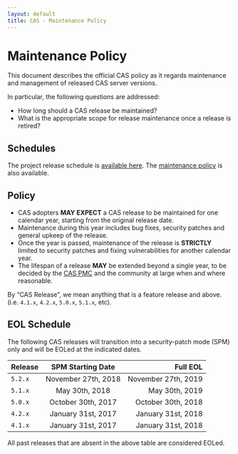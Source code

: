 ```yaml
---
layout: default
title: CAS - Maintenance Policy
---
```


# Maintenance Policy

This document describes the official CAS policy as it regards maintenance and management of released CAS server versions.

In particular, the following questions are addressed:

- How long should a CAS release be maintained?
- What is the appropriate scope for release maintenance once a release is retired?

## Schedules

The project release schedule is [available here](https://github.com/apereo/cas/milestones). The 
[maintenance policy](Maintenance-Policy.html) is also available.

## Policy

- CAS adopters **MAY EXPECT** a CAS release to be maintained for one calendar year, starting from the original release date.
- Maintenance during this year includes bug fixes, security patches and general upkeep of the release.
- Once the year is passed, maintenance of the release is **STRICTLY** limited to security patches and fixing vulnerabilities for another calendar year.
- The lifespan of a release **MAY** be extended beyond a single year, to be decided by the [CAS PMC](Project-Commitee.html) and the community at large when and where reasonable.

By “CAS Release”, we mean anything that is a feature release and above. (i.e. `4.1.x`, `4.2.x`, `5.0.x`, `5.1.x`, etc).

## EOL Schedule

The following CAS releases will transition into a security-patch mode (SPM) only and will be EOLed at the indicated dates.

| Release        | SPM Starting Date  | Full EOL  |
| -------------- |:-------------:| --------------:|
| `5.2.x`        | November 27th, 2018  | November 27th, 2019 |
| `5.1.x`        | May 30th, 2018  | May 30th, 2019 |
| `5.0.x`        | October 30th, 2017  | October 30th, 2018 |
| `4.2.x`        | January 31st, 2017  | January 31st, 2018 |
| `4.1.x`        | January 31st, 2017 | January 31st, 2018 |

All past releases that are absent in the above table are considered EOLed.

